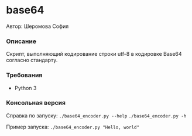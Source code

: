 # base64
Автор: Шеромова София

### Описание
Cкрипт, выполняющий кодирование строки utf-8 в кодировке Base64 согласно стандарту.

### Требования
* Python 3

### Консольная версия
Справка по запуску: `./base64_encoder.py --help` `./base64_encoder.py -h`

Пример запуска: `./base64_encoder.py "Hello, world"`
